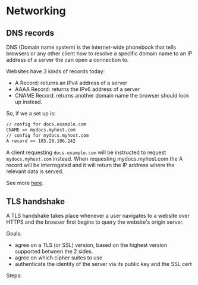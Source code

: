 # Networking

## DNS records

DNS (Domain name system) is the internet-wide phonebook that tells browsers or any other client how to resolve a specific domain name to an IP address of a server the can open a connection to.

Websites have 3 kinds of records today:

- A Record: returns an IPv4 address of a server
- AAAA Record: returns the IPv6 address of a server
- CNAME Record: returns another domain name the browser should look up instead.

So, if we a set up is:

```md
// config for docs.example.com
CNAME => mydocs.myhost.com
// config for mydocs.myhost.com
A record => 185.28.186.242
```

A client requesting `docs.example.com` will be instructed to request `mydocs.myhost.com` instead.
When requesting mydocs.myhost.com the A record will be interrogated and it will return the IP address where the relevant data is served.

See more [here](https://www.netlify.com/blog/2016/01/12/this-weekends-ddos-attack-and-whats-in-a-cname/).

## TLS handshake

A TLS handshake takes place whenever a user navigates to a website over HTTPS and the browser first begins to query the website's origin server.

Goals:

- agree on a TLS (or SSL) version, based on the highest version supported between the 2 sides.
- agree on which cipher suites to use
- authenticate the identity of the server via its public key and the SSL cert

Steps:
